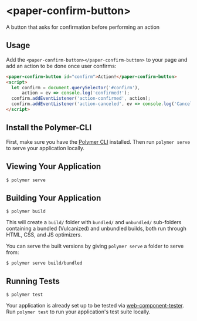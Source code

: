 # \<paper-confirm-button\>

A button that asks for confirmation before performing an action

## Usage

Add the `<paper-confirm-button></paper-confirm-button>` to your page and add an action to be done once user confirms:
```html
<paper-confirm-button id="confirm">Action!</paper-confirm-button>
<script>
  let confirm = document.querySelector('#confirm'),
      action = ev => console.log('confirmed!');
  confirm.addEventListener('action-confirmed', action);
  confirm.addEventListener('action-canceled', ev => console.log('Canceled by user'));
</script>
```

## Install the Polymer-CLI

First, make sure you have the [Polymer CLI](https://www.npmjs.com/package/polymer-cli) installed. Then run `polymer serve` to serve your application locally.

## Viewing Your Application

```
$ polymer serve
```

## Building Your Application

```
$ polymer build
```

This will create a `build/` folder with `bundled/` and `unbundled/` sub-folders
containing a bundled (Vulcanized) and unbundled builds, both run through HTML,
CSS, and JS optimizers.

You can serve the built versions by giving `polymer serve` a folder to serve
from:

```
$ polymer serve build/bundled
```

## Running Tests

```
$ polymer test
```

Your application is already set up to be tested via [web-component-tester](https://github.com/Polymer/web-component-tester). Run `polymer test` to run your application's test suite locally.
